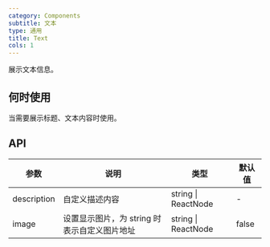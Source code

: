 ```yaml
---
category: Components
subtitle: 文本
type: 通用
title: Text
cols: 1
---
```


展示文本信息。

## 何时使用

当需要展示标题、文本内容时使用。

## API

| 参数 | 说明 | 类型 | 默认值 |
| --- | --- | --- | --- |
| description | 自定义描述内容 | string \| ReactNode | - |
| image | 设置显示图片，为 string 时表示自定义图片地址 | string \| ReactNode | false |
